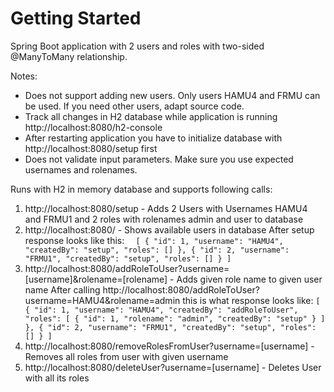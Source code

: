 # Getting Started
Spring Boot application with 2 users and roles with two-sided @ManyToMany relationship.

Notes:
- Does not support adding new users. Only users HAMU4 and FRMU can be used. If you need other users, adapt source code.
- Track all changes in H2 database while application is running http://localhost:8080/h2-console
- After restarting application you have to initialize database with http://localhost:8080/setup first
- Does not validate input parameters. Make sure you use expected usernames and rolenames.

Runs with H2 in memory database and supports following calls:
1. http://localhost:8080/setup - Adds 2 Users with Usernames HAMU4 and FRMU1 and 2 roles with rolenames admin and user to database
2. http://localhost:8080/ - Shows available users in database
   After setup response looks like this:
`  [
   {
   "id": 1,
   "username": "HAMU4",
   "createdBy": "setup",
   "roles": []
   },
   {
   "id": 2,
   "username": "FRMU1",
   "createdBy": "setup",
   "roles": []
   }
   ]`
3. http://localhost:8080/addRoleToUser?username=[username]&rolename=[rolename] - Adds given role name to given user name
   After calling http://localhost:8080/addRoleToUser?username=HAMU4&rolename=admin this is what response looks like:
   `[
   {
   "id": 1,
   "username": "HAMU4",
   "createdBy": "addRoleToUser",
   "roles": [
   {
   "id": 1,
   "rolename": "admin",
   "createdBy": "setup"
   }
   ]
   },
   {
   "id": 2,
   "username": "FRMU1",
   "createdBy": "setup",
   "roles": []
   }
   ]`
4. http://localhost:8080/removeRolesFromUser?username=[username] - Removes all roles from user with given username
5. http://localhost:8080/deleteUser?username=[username] - Deletes User with all its roles

